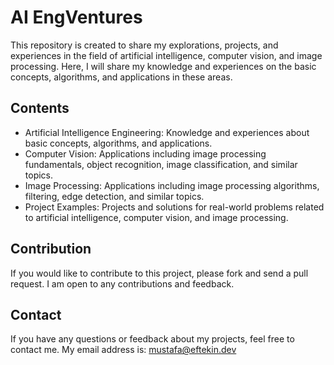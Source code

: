 # AI EngVentures

This repository is created to share my explorations, projects, and experiences in the field of artificial intelligence, computer vision, and image processing. Here, I will share my knowledge and experiences on the basic concepts, algorithms, and applications in these areas.

## Contents

- Artificial Intelligence Engineering: Knowledge and experiences about basic concepts, algorithms, and applications.
- Computer Vision: Applications including image processing fundamentals, object recognition, image classification, and similar topics.
- Image Processing: Applications including image processing algorithms, filtering, edge detection, and similar topics.
- Project Examples: Projects and solutions for real-world problems related to artificial intelligence, computer vision, and image processing.

## Contribution

If you would like to contribute to this project, please fork and send a pull request. I am open to any contributions and feedback.

## Contact

If you have any questions or feedback about my projects, feel free to contact me. My email address is: mustafa@eftekin.dev
